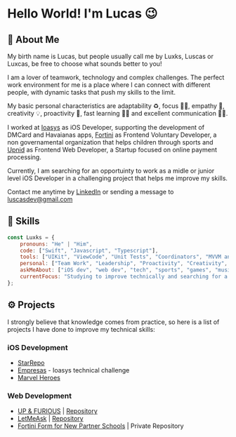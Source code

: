 # Hello World! I'm Lucas :wink:

## :wave: About Me

My birth name is Lucas, but people usually call me by Luxks, Luscas or Luxcas, be free to choose what sounds better to you!

I am a lover of teamwork, technology and complex challenges. The perfect work environment for me is a place where I can connect with different people, with dynamic tasks that push my skills to the limit.

My basic personal characteristics are adaptability ♻️, focus 👨‍💻, empathy 🤗, creativity 💡, proactivity 🚀, fast learning 🏃‍♂️ and excellent communication 🙋‍♂️.

I worked at [Ioasys](https://ioasys.com.br) as iOS Developer, supporting the development of DMCard and Havaianas apps, [Fortini](https://fortini.org.br/) as Frontend Voluntary Developer, a non governamental organization that helps children through sports and [Upnid](https://upnid.com/) as Frontend Web Developer, a Startup focused on online payment processing.

Currently, I am searching for an opportuinty to work as a midle or junior level iOS Developer in a challenging project that helps me improve my skills.

Contact me anytime by [LinkedIn](https://www.linkedin.com/in/lucascastrorj/) or sending a message to luscasdev@gmail.com

## 🚀 Skills

```javascript
const Luxks = {
    pronouns: "He" | "Him",
    code: ["Swift", "Javascript", "Typescript"],
    tools: ["UIKit", "ViewCode", "Unit Tests", "Coordinators", "MVVM and MVP architecture", "Dependency Injection", "Modular projects", "Swift Package Manager(SPM)", "CocoaPods", "Git", "Github", "Bitbucket", "Figma", "React.JS", "SASS"],
    personal: ["Team Work", "Leadership", "Proactivity", "Creativity", "Knowledge Transmission"],
    askMeAbout: ["iOS dev", "web dev", "tech", "sports", "games", "music"],
    currentFocus: "Studying to improve technically and searching for a job that offers daily challenges",
};
```

## ⚙️ Projects

I strongly believe that knowledge comes from practice, so here is a list of projects I have done to improve my technical skills:

### iOS Development
- [StarRepo](https://github.com/Pablo1Gustavo/StarRepo)
- [Empresas](https://bitbucket.org/luxksc/empresas-ios/src/master/) - Ioasys technical challenge
- [Marvel Heroes](https://github.com/LuxksC/marvel-challenge)

### Web Development
- [UP & FURIOUS](https://up-and-furious.web.app/) | [Repository](https://github.com/LuxksC/UpRace)
- [LetMeAsk](nlw06-letmeask-22071998.web.app/) | [Repository](https://github.com/LuxksC/React_NLW06)
- [Fortini Form for New Partner Schools](https://deploy-preview-3--escolafortini.netlify.app/) | Private Repository
